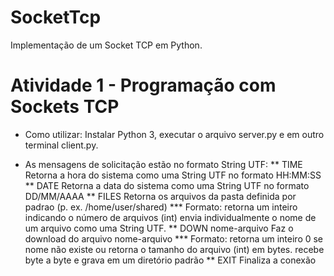 # SocketTcp
Implementação de um Socket TCP em Python.

# Atividade 1 - Programação com Sockets TCP
* Como utilizar:
Instalar Python 3, executar o arquivo server.py e em outro terminal client.py.

* As mensagens de solicitação estão no formato String UTF:
** TIME
Retorna a hora do sistema como uma String UTF no formato HH:MM:SS
** DATE
Retorna a data do sistema como uma String UTF no formato DD/MM/AAAA
** FILES
Retorna os arquivos da pasta definida por padrao (p. ex. /home/user/shared)
*** Formato:
retorna um inteiro indicando o número de arquivos (int)
envia individualmente o nome de um arquivo como uma String UTF.
** DOWN nome-arquivo
Faz o download do arquivo nome-arquivo
*** Formato:
retorna um inteiro 0 se nome não existe ou retorna o tamanho do arquivo (int) em bytes.
recebe byte a byte e grava em um diretório padrão
** EXIT
Finaliza a conexão
